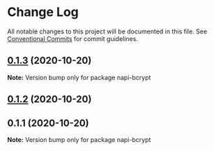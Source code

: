 # Change Log

All notable changes to this project will be documented in this file.
See [Conventional Commits](https://conventionalcommits.org) for commit guidelines.

## [0.1.3](https://github.com/zhangyuang/lerna-napi/compare/napi-bcrypt@0.1.2...napi-bcrypt@0.1.3) (2020-10-20)

**Note:** Version bump only for package napi-bcrypt





## [0.1.2](https://github.com/zhangyuang/lerna-napi/compare/napi-bcrypt@0.1.1...napi-bcrypt@0.1.2) (2020-10-20)



## 0.1.1 (2020-10-20)

**Note:** Version bump only for package napi-bcrypt
